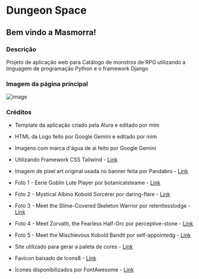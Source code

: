 # Dungeon Space

## Bem vindo a Masmorra!

### Descrição

Projeto de aplicação web para Catálogo de monstros de RPG utilizando a linguagem de programação Python e o framework Django

### Imagem da página principal

![image](https://github.com/user-attachments/assets/9e05eb7b-6874-4b15-9de4-a1ea2db54b83)

### Créditos

- Template da aplicação criado pela Alura e editado por mim

- HTML da Logo feito por Google Gemini e editado por mim

- Imagens com marca d'água de ai feito por Google Gemini

- Utilizando Framework CSS Tailwind - [Link](https://tailwindcss.com/) 

- Imagem de pixel art original usada no banner feita por Pandabro - [Link](https://us.idyllic.app/gen/pixel-art-dungeon-background-383794)

- Foto 1 - Eerie Goblin Lute Player por botanicalsteame - [Link](https://us.idyllic.app/gen/goblin-laud-player-135746)

- Foto 2 - Mystical Albino Kobold Sorcerer por daring-flare - [Link](https://us.idyllic.app/gen/albino-kobold-sorcerer-270790)

- Foto 3 - Meet the Slime-Covered Skeleton Warrior por relentlesslodge - [Link](https://us.idyllic.app/gen/slimy-barbarian-108874)

- Foto 4 - Meet Zorvath, the Fearless Half-Orc por perceptive-stone - [Link](https://us.idyllic.app/gen/half-orc-dnd-character-222949)

- Foto 5 - Meet the Mischievous Kobold Bandit por self-appointedg - [Link](https://us.idyllic.app/gen/kobold-bandit-96744)

- Site utilizado para gerar a paleta de cores - [Link](https://material-foundation.github.io/material-theme-builder/)

- Favicon baixado de Icons8 - [Link](https://icons8.com.br/icons)

- Ícones disponibilizados por FontAwesome - [Link](https://fontawesome.com/)
